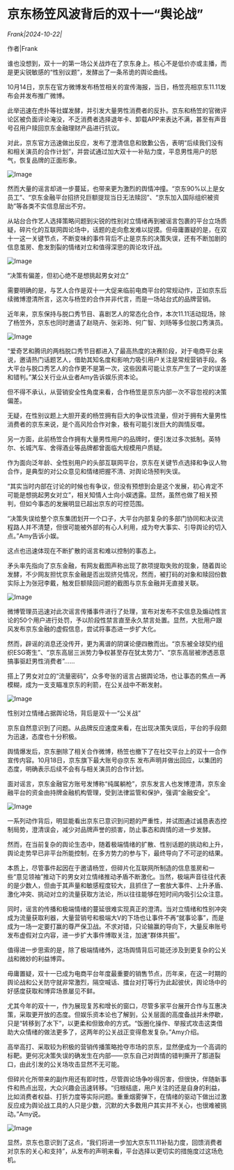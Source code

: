 # 京东杨笠风波背后的双十一“舆论战”

*Frank|2024-10-22|*

作者|Frank

谁也没想到，双十一的第一场公关战炸在了京东身上。核心不是低价亦或主播，而是更尖锐敏感的“性别议题”，发酵出了一条吊诡的舆论曲线。

10月14日，京东在官方微博发布杨笠相关的宣传海报，当日，杨笠亮相京东11.11发布会并发布推广微博。

此举迅速在虎扑等社媒发酵，并引发大量男性消费者的反扑。京东和杨笠的官微评论区被负面评论淹没，不乏消费者选择退年卡、卸载APP来表达不满，甚至有声音号召用户赎回京东金融理财产品进行抗议。

对此，京东官方迅速做出反应，发布了澄清信息和致歉公告，表明“后续我们没有和相关演员的合作计划”，并尝试通过加大双十一补贴力度，平息男性用户的怒气，恢复品牌的正面形象。

![Image](https://mp.toutiao.com/mp/agw/article_material/open_image/get?code=NTcxYmIyNGU4Yjg5OWRlYTMwMmFmYzk2ZDcyNzNmOGIsMTcyOTUyNjgxMDgzNQ==)

然而大量的谣言却进一步蔓延，也带来更为激烈的舆情冲撞。“京东90%以上是女员工”、“京东金融平台招挤兑巨额提现当日无法赎回”、“京东加入国际组织被资助”等各类不实信息层出不穷。

从站台合作艺人选择策略问题到尖锐的性别对立情绪再到被谣言包裹的平台立场质疑，碎片化的互联网舆论场中，话题的走向愈发难以捉摸。但毋庸置疑的是，在双十一这一关键节点，不断变味的事件背后不止是京东的决策失误，还有不断加剧的信息茧房、愈发割裂的情绪对立和值得深思的舆论攻讦战。

![Image](https://mp.toutiao.com/mp/agw/article_material/open_image/get?code=ZGM1NjQ3YzBmNmMyNTFiZjJjOTI4M2Q4ZTg1Y2M0ODIsMTcyOTUyNjgxMDgzNQ==)

“决策有偏差，但初心绝不是想挑起男女对立”

需要明确的是，与艺人合作是双十一大促来临前电商平台的常规动作，正如京东后续微博澄清所言，这次与杨笠的合作并非代言，而是一场站台式的品牌营销。

近年来，京东保持与脱口秀节目、喜剧艺人的常态化合作，本次11.11活动现场，除了杨笠外，京东也同时邀请了赵晓卉、张彩玲、何广智、刘旸等多位脱口秀演员。

![Image](https://mp.toutiao.com/mp/agw/article_material/open_image/get?code=MjFkMWJlYzFiNWYwY2QzYzQwNWNkNTFhOWY1ODYyOGEsMTcyOTUyNjgxMDgzNQ==)

“爱奇艺和腾讯的两档脱口秀节目都进入了最高热度的决赛阶段，对于电商平台来说，邀请热门话题艺人，借助其知名度和影响力吸引用户关注是常规营销手段。各大平台与脱口秀艺人的合作更不是第一次，这些因素可能让京东产生了一定的误差和错判。”某公关行业从业者Amy告诉娱乐资本论。

但不得不承认，从营销安全性角度来看，合作杨笠是京东内部一次不容忽视的决策偏差。

无疑，在性别议题上大胆开麦的杨笠拥有巨大的争议性流量，但对于拥有大量男性消费者的京东来说，是个高风险合作对象，极有可能引发巨大的舆情反噬。

另一方面，此前杨笠合作拥有大量男性用户的品牌时，便引发过多次抵制。英特尔、长城汽车、舍得酒业等品牌都曾面临大规模用户质疑。

作为面向泛年龄、全性别用户的头部互联网平台，京东在关键节点选择和争议人物合作，是典型的对公众意见和情绪把握不清、对舆论场预判失误。

“其实当时内部在讨论的时候也有争议，但没有预想到会是这个发展，初心肯定不可能是想挑起男女对立”，相关知情人士向小娱透露。显然，虽然也做了相关预判，但如今事态的发展明显已超出京东的可控范围。

“决策失误给整个京东集团划开一个口子，大平台内部复杂的多部门协同和决议流程路人并不清楚，但很可能被外部的有心人利用，成为夸大事实、引导舆论的切入点。”Amy告诉小娱。

这点也迅速体现在不断扩散的谣言和难以控制的事态上。

矛头率先指向了京东金融，有网友截图声称出现了款项提取失败的现象，随着舆论发酵，不少网友担忧京东金融是否出现挤兑情况，然而，被打码的对象和赎回份数实际上为张冠李戴，触发巨额赎回问题的截图与京东金融并无直接关联。

![Image](https://mp.toutiao.com/mp/agw/article_material/open_image/get?code=N2VmZTUzOTgyNWUwN2RjZmE5MjQ0OTAzNjIzMmVjYWUsMTcyOTUyNjgxMDgzNQ==)

微博管理员迅速对此次谣言传播事件进行了处理，宣布对发布不实信息及煽动性言论的50个用户进行处罚，予以阶段性禁言直至永久禁言处置。显然，大批用户跟风发布京东金融的虚假信息，尝试将事态进一步扩大化。

然而，辟谣的消息还没传开，更为离谱的阴谋论便四散而出。“京东被全球契约组织ESG寄生”、“京东高层三派势力争权甚至存在犹太势力”、“京东高层被渗透恶意搞事驱赶男性消费者”……

搭上了男女对立的“流量密码”，众多夸张的谣言占据舆论场，也让事态的焦点一再模糊，成为一支支瞄准京东的利箭，在公关战中不断发射。

![Image](https://mp.toutiao.com/mp/agw/article_material/open_image/get?code=ZjRmYmM0ZTAzMzQ3MjAyNmVjNDM2MmFiOTgwMjA2MjgsMTcyOTUyNjgxMDgzNQ==)

性别对立情绪占据舆论场，背后是双十一“公关战”

京东自然意识到了问题。从品牌反应速度来看，在出现决策失误后，平台的手段颇为迅速，态度也十分积极。

舆情爆发后，京东删除了相关合作微博，杨笠也撤下了在社交平台上的双十一合作宣传内容。10月18日，京东旗下最大账号@京东 发布声明并做出回应，以集团的态度，明确表示后续不会有与相关演员的合作计划。

面对谣言，京东金融官方账号发博称“纯属躺枪”，京东发言人也发博澄清，京东金融平台的资金由持牌金融机构管理，受到法律监管和保护，强调“金融安全”。

![Image](https://mp.toutiao.com/mp/agw/article_material/open_image/get?code=MjBhZjNkMTJhZDBhZDhhOTM4ZTE5YWE2OWRkMWUwNTMsMTcyOTUyNjgxMDgzNQ==)

一系列动作背后，明显能看出京东已意识到问题的严重性，并试图通过诚恳表态控制局势，澄清误会，减少对品牌声誉的损害，防止事态和舆情的进一步发酵。

然而，在当前复杂的舆论生态中，随着极端情绪的扩散、性别话题的挑动和上升，舆论走势早已非平台所能控制，在多方势力的参与下，最终导向了不可逆的结果。

本质上，尽管事件起因在于邀请杨笠，但碎片化互联网所制造的信息茧房和一些“意见领袖”推动下的男女对立情绪推动矛盾不断激化。当然，极端声音往往代表的是少数人，但由于其声量和敏感程度较大，且抓住了一套放大事件、上升矛盾、激化冲突、挑动对立的流量获取方法论，所以往往能够在短时间内吸引公众注意。

同时，谣言的传播和极端情绪的蔓延很难实现真正的澄清。当对立情绪和性别冲突成为流量获取利器，大量营销号和极端大V的下场也让事件不再“就事论事”，而是成为一场一定要打赢的尊严保卫战。不求对错，只论输赢的导向下，大量反串账号发布虚假对立内容，进一步扩大事件博取关注，加速“群体共振”。

值得进一步思索的是，除了极端情绪外，这场舆情背后可能还涉及到更复杂的公关战和微妙的利益博弈。

毋庸置疑，双十一已成为电商平台年度最重要的销售节点，历年来，在这一时期的舆论战和公关防守就非常激烈，隔空喊话、擂台对打等行为此起彼伏，舆论场中的好感度获取和博弈场景屡见不鲜。

尤其今年的双十一，作为展现复苏和增长的窗口，尽管多家平台展开合作与互惠决策，采取更开放的态度。但娱乐资本论也了解到，公关层面的高度备战并未停歇，只是“转移到了水下”，以更柔和但致命的方式。“饭圈化操作、举报式攻击这类借助大众情绪的做法更多了，这两年的公关战正变得愈发复杂。”Amy介绍。

高举高打、采取较为积极的营销传播策略抢夺市场的京东，显然便成为一个高调的标靶。更何况决策失误的确发生在内部——京东自己对舆情的错判撕开了那道裂口，由此引发的公关场攻击显然不无可能。

但碎片化所带来的副作用还有即时性，尽管舆论场争吵得厉害，但很快，伴随新事件和热点出现，大众兴趣会迅速转移。“归根结底，用户关注的还是自身的利益，比如消费者权益、打折力度等实际问题。重重烟雾弹下，在情绪的驱动下做出过激反应成为舆论战工具的人只是少数，沉默的大多数用户其实并不关心，也很难被挑动。”Amy说。

![Image](https://mp.toutiao.com/mp/agw/article_material/open_image/get?code=YjAwMjUxOGFiZmM2MTlhODNmMzlkN2YzYjcxMjc5M2UsMTcyOTUyNjgxMDgzNQ==)

显然，京东也意识到了这点，“我们将进一步加大京东11.11补贴力度，回馈消费者对京东的关心和支持”，从发布的声明来看，平台选择以更切实的措施度过这场危机。

